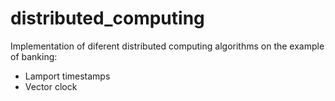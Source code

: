 # distributed_computing

Implementation of diferent distributed computing algorithms on the example of banking:
 - Lamport timestamps
 - Vector clock
